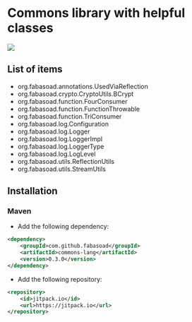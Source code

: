 # Commons library with helpful classes

[![](https://jitpack.io/v/fabasoad/commons-lang.svg)](https://jitpack.io/#fabasoad/commons-lang/0.3.0)

## List of items

- org.fabasoad.annotations.UsedViaReflection
- org.fabasoad.crypto.CryptoUtils.BCrypt
- org.fabasoad.function.FourConsumer
- org.fabasoad.function.FunctionThrowable
- org.fabasoad.function.TriConsumer
- org.fabasoad.log.Configuration
- org.fabasoad.log.Logger
- org.fabasoad.log.LoggerImpl
- org.fabasoad.log.LoggerType
- org.fabasoad.log.LogLevel
- org.fabasoad.utils.ReflectionUtils
- org.fabasoad.utils.StreamUtils

## Installation

### Maven

- Add the following dependency:
```xml
<dependency>
    <groupId>com.github.fabasoad</groupId>
    <artifactId>commons-lang</artifactId>
    <version>0.3.0</version>
</dependency>
```
- Add the following repository:
```xml
<repository>
    <id>jitpack.io</id>
    <url>https://jitpack.io</url>
</repository>
```